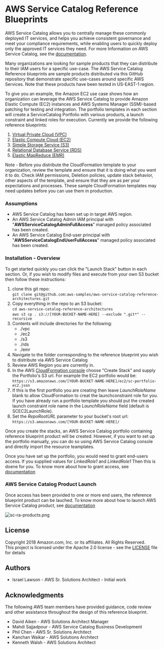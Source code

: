 # AWS Service Catalog Reference Blueprints

AWS Service Catalog allows you to centrally manage these commonly deployed IT services, and helps you achieve consistent governance 
and meet your compliance requirements, while enabling users to quickly deploy only the approved IT services they need. 
For more Information on AWS Service Catalog, see the 
[documentation](https://docs.aws.amazon.com/servicecatalog/latest/adminguide/introduction.html).

Many organizations are looking for sample products that they can distribute to their IAM users for a specific use-case. 
The AWS Service Catalog Reference blueprints are sample products distributed via this GitHub repository that demonstrate
 specific use-cases around specific AWS Services. Note that these products have been tested in US-EAST-1 region.

To give you an example, the Amazon EC2 use case shows how an organization can leverage the AWS Service Catalog to provide
 Amazon Elastic Compute (EC2) instances and AWS Systems Manager (SSM)-based patching for testing and integration.
 The portfolio templates in each section will create a ServiceCatalog Portfolio with various products, a launch constraint and linked roles for execution.
 Currently we provide the following reference blueprints:  
 1. [Virtual Private Cloud (VPC)](vpc)
 2. [Elastic Compute Cloud (EC2)](ec2)
 3. [Simple Storage Service (S3)](s3)
 4. [Relational Database Service (RDS)](rds)
 5. [Elastic MapReduce (EMR)](emr)

Note - Before you distribute the CloudFormation template to your organization, review the template and ensure that it is doing what you want it to do. Check IAM permissions, Deletion policies, update stack behavior, other aspects of the template, and ensure that they are as per your expectations and processes. These sample CloudFormation templates may need updates before you can use them in production.


### Assumptions

* AWS Service Catalog has been set up in target AWS region.
* An AWS Service Catalog Admin IAM principal with "**AWSServiceCatalogAdminFullAccess**" managed policy associated has been created.
* An AWS Service Catalog End-user principal with "**AWSServiceCatalogEndUserFullAccess**" managed policy associated has been created.

### Installation - Overview  
To get started quickly you can click the "Launch Stack" button in each section.  Or, if you wish to modify files and execute from your own
S3 bucket then follow these instructions:  
1. clone this git repo:  
  ```git clone git@github.com:aws-samples/aws-service-catalog-reference-architectures.git```  
2. Copy everything in the repo to an S3 bucket:  
  ```cd aws-service-catalog-reference-architectures```  
  ```aws s3 cp . s3://[YOUR-BUCKET-NAME-HERE] --exclude ".git*" --recursive``` 
3. Contents will include directories for the following:
    * ./vpc 
    * ./ec2
    * ./s3
    * ./rds
    * ./emr
4. Navigate to the folder corresponding to the reference blueprint you wish to distribute via AWS Service Catalog
5. Review AWS Region you are currently in.
6. In the AWS [CloudFormation console](https://console.aws.amazon.com/cloudformation) choose "Create Stack" and supply the Portfolio's S3 url. 
For example the EC2 portfolio would be:  
  ```https://s3.amazonaws.com/[YOUR-BUCKET-NAME-HERE]/ec2/sc-portfolio-ec2.json```  
7. If this is the first portfolio you are creating then leave _LaunchRoleName_ blank to allow CloudFormation to creat the launchconstraint role for you.
 If you have already run a portfolio template you should put the created launch constraint role name in the _LaunchRoleName_ field (default is SCEC2LaunchRole).
8. Set the _RepoRootURL_ parameter to your bucket's root url:  
  ```https://s3.amazonaws.com/[YOUR-BUCKET-NAME-HERE]/```  
  
Once you create the stacks, an AWS Service Catalog portfolio containing reference blueprint product will be created. 
However, if you want to set up the portfolio manually, you can do so using AWS Service Catalog console and directly import the resource teamplates.  

Once you have set up the portfolio, you would need to grant end-users access.  If you supplied values for _LinkedRole1_ and _LinkedRole1_ Then this is doene for you.
To know more about how to grant access, see [documentation](https://docs.aws.amazon.com/servicecatalog/latest/adminguide/getstarted-iamenduser.html)
### AWS Service Catalog Product Launch

Once access has been provided to one or more end users, the reference blueprint product can be lauched.  To know more about how to launch AWS Service Catalog product, see 
[documentation](https://docs.aws.amazon.com/servicecatalog/latest/userguide/enduser-launch.html)

![sc-ra-products.png](sc-ra-products.png)

## License

Copyright 2018 Amazon.com, Inc. or its affiliates. All Rights Reserved.  
This project is licensed under the Apache 2.0 license - see the [LICENSE](LICENSE) file for details

## Authors

* Israel Lawson - AWS Sr. Solutions Architect - Initial work

## Acknowledgments

The following AWS team members have provided guidance, code review and other assistance throughout the design of this reference blueprint.

* David Aiken - AWS Solutions Architect Manager
* Mahdi Sajjadpour - AWS Service Catalog Business Development
* Phil Chen - AWS Sr. Solutions Architect
* Kanchan Waikar - AWS Solutions Architect
* Kenneth Walsh - AWS Solutions Architect
